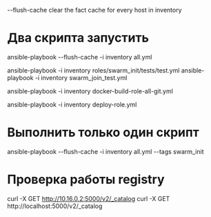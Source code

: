 
--flush-cache clear the fact cache for every host in inventory

# Два скрипта запустить
ansible-playbook --flush-cache -i inventory all.yml

ansible-playbook -i inventory roles/swarm_init/tests/test.yml
ansible-playbook -i inventory swarm_join_test.yml

ansible-playbook -i inventory docker-build-role-all-git.yml

ansible-playbook -i inventory deploy-role.yml


# Выполнить только один скрипт
ansible-playbook --flush-cache -i inventory all.yml --tags swarm_init
 

# Проверка работы registry
curl -X GET http://10.16.0.2:5000/v2/_catalog
curl -X GET http://localhost:5000/v2/_catalog